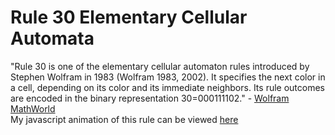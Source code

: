 # Rule 30 Elementary Cellular Automata
"Rule 30 is one of the elementary cellular automaton rules introduced by Stephen Wolfram in 1983 (Wolfram 1983, 2002). It specifies the next color in a cell, depending on its color and its immediate neighbors. Its rule outcomes are encoded in the binary representation 30=000111102." - [Wolfram MathWorld](https://mathworld.wolfram.com/Rule30.html)  
My javascript animation of this rule can be viewed [here](https://barrysweeney.github.io/cellular_automata/)
